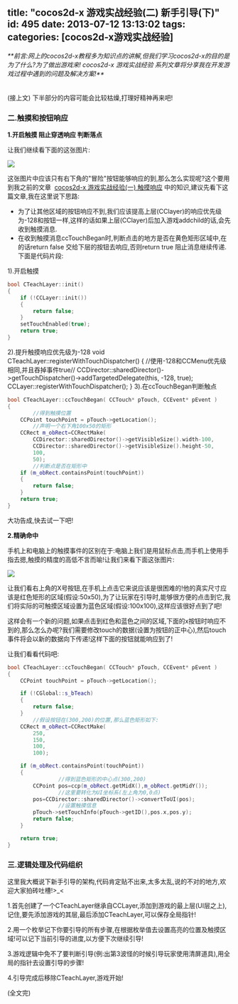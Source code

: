 title: "cocos2d-x 游戏实战经验(二) 新手引导(下)"
id: 495
date: 2013-07-12 13:13:02
tags:
categories: [cocos2d-x游戏实战经验]
---

<address>**前言:网上的cocos2d-x教程多为知识点的讲解,但我们学习cocos2d-x的目的是为了什么?为了做出游戏来! cocos2d-x 游戏实战经验 系列文章将分享我在开发游戏过程中遇到的问题及解决方案!**</address><address> </address><address> </address>(接上文)
<!--more-->
下半部分的内容可能会比较枯燥,打理好精神再来吧!



### **二.触摸和按钮响应**



**1.开启触摸 阻止穿透响应 判断落点**

让我们继续看下面的这张图片:

![](/images/77dcc9c78e40e4cf541eb41c386a1a731d8b2eff.png)



这张图片中应该只有右下角的"冒险"按钮能够响应的到,那么怎么实现呢?这个要用到我之前的文章  [cocos2d-x 游戏实战经验(一) 触摸响应](http://blog.justbilt.com/402/) 中的知识,建议先看下这篇文章,我在这里说下思路:

*   为了让其他区域的按钮响应不到,我们应该提高上层(CClayer)的响应优先级为-128和按钮一样,这样的话如果上层(CClayer)后加入游戏addchild的话,会先收到触摸消息.
*   在收到触摸消息ccTouchBegan时,判断点击的地方是否在黄色矩形区域中,在的话return false 交给下层的按钮去响应,否则return true 阻止消息继续传递.
下面是代码片段:

1).开启触摸
```c++
bool CTeachLayer::init()
{
	if (!CCLayer::init())
	{
		return false;
	}
	setTouchEnabled(true);
	return true;
}
```
2).提升触摸响应优先级为-128
void CTeachLayer::registerWithTouchDispatcher()
{
	//使用-128和CCMenu优先级相同,并且吞掉事件true//
	CCDirector::sharedDirector()->getTouchDispatcher()->addTargetedDelegate(this, -128, true);
	CCLayer::registerWithTouchDispatcher();
}
3).在ccTouchBegan判断触点
```c++
bool CTeachLayer::ccTouchBegan( CCTouch* pTouch, CCEvent* pEvent )
{
        //得到触摸位置
	CCPoint touchPoint = pTouch->getLocation();
        //声明一个右下角100x50的矩形
	CCRect m_obRect=CCRectMake(
		CCDirector::sharedDirector()->getVisibleSize().width-100,
		CCDirector::sharedDirector()->getVisibleSize().height-50,
		100,
		50);
        //判断点是否在矩形中
	if (m_obRect.containsPoint(touchPoint))
	{
		return false;
	}
	return true;
}
```
大功告成,快去试一下吧!



**2.精确命中**

手机上和电脑上的触摸事件的区别在于:电脑上我们是用鼠标点击,而手机上使用手指去摁,触摸的精度的高低不言而喻!让我们来看下面这张图片:

![](/images/48f5c73509bf938b88bb3589bd6cb0a0bdb696fb.png)



让我们看右上角的X号按钮,在手机上点击它来说应该是很困难的!他的真实尺寸应该是红色矩形的区域(假设:50x50),为了让玩家在引导时,能够很方便的点击到它,我们将实际的可触摸区域设置为蓝色区域(假设:100x100),这样应该很好点到了吧!

这样会有一个新的问题,如果点击到红色和蓝色之间的区域,下面的x按钮时响应不到的,那么怎么办呢?我们需要修改touch的数据(设置为按钮的正中心),然后touch事件将会以新的数据向下传递!这样下面的按钮就能响应到了!

让我们看看代码吧:
```c++
bool CTeachLayer::ccTouchBegan( CCTouch* pTouch, CCEvent* pEvent )
{
	CCPoint touchPoint = pTouch->getLocation();

	if (!CGlobal::s_bTeach)
	{
		return false;
	}
        //假设按钮在(300,200)的位置,那么蓝色矩形如下:
	CCRect m_obRect=CCRectMake(
		250,
		150,
		100,
		100);

	if (m_obRect.containsPoint(touchPoint))
	{
                //得到蓝色矩形的中心点(300,200)
		CCPoint pos=ccp(m_obRect.getMidX(),m_obRect.getMidY());
                //这里要转化为UI坐标系(左上角为0,0点)
		pos=CCDirector::sharedDirector()->convertToUI(pos);
                //设置触摸信息
		pTouch->setTouchInfo(pTouch->getID(),pos.x,pos.y);
		return false;
	}

	return true;
}
```


### **三.逻辑处理及代码组织**

这里我大概说下新手引导的架构,代码肯定贴不出来,太多太乱,说的不对的地方,欢迎大家拍砖吐槽!>_<

1.首先创建了一个CTeachLayer继承自CCLayer,添加到游戏的最上层(UI层之上),记住,要先添加游戏的其层,最后添加CTeachLayer,可以保存全局指针!

2.用一个枚举记下你要引导的所有步骤,在根据枚举值去设置高亮的位置及触摸区域!可以记下当前引导的进度,以方便下次继续引导!

3.游戏逻辑中免不了要判断引导(例:出第3波怪的时候引导玩家使用清屏道具),用全局的指针去设置引导的步骤!

4.引导完成后移除CTeachLayer,游戏开始!





(全文完)

